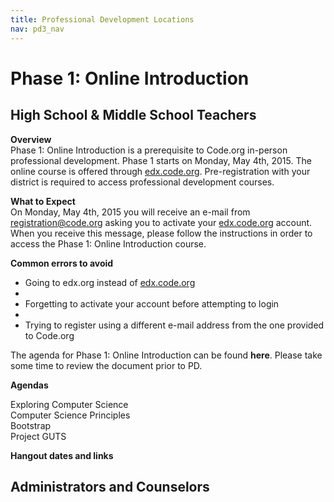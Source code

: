 ```yaml
---
title: Professional Development Locations
nav: pd3_nav
---
```


# Phase 1: Online Introduction #

## High School & Middle School Teachers 

**Overview**
<br/>
Phase 1: Online Introduction is a prerequisite to Code.org in-person professional development. Phase 1 starts on Monday, May 4th, 2015. The online course is offered through [edx.code.org](http://edx.code.org). Pre-registration with your district is required to access professional development courses.


**What to Expect** 
<br/>
On Monday, May 4th, 2015 you will receive an e-mail from registration@code.org asking you to activate your [edx.code.org](http://edx.code.org) account. When you receive this message, please follow the instructions in order to access the Phase 1: Online Introduction course.

**Common errors to avoid**
<br/>
- Going to edx.org instead of [edx.code.org](http://edx.code.org)
- <br/>
- Forgetting to activate your account before attempting to login
- <br/>
- Trying to register using a different e-mail address from the one provided to Code.org

The agenda for Phase 1: Online Introduction can be found **here**. Please take some time to review the document prior to PD. 

**Agendas**

Exploring Computer Science
<br/>
Computer Science Principles
<br/>
Bootstrap
<br/>
Project GUTS

**Hangout dates and links**



## Administrators and Counselors





